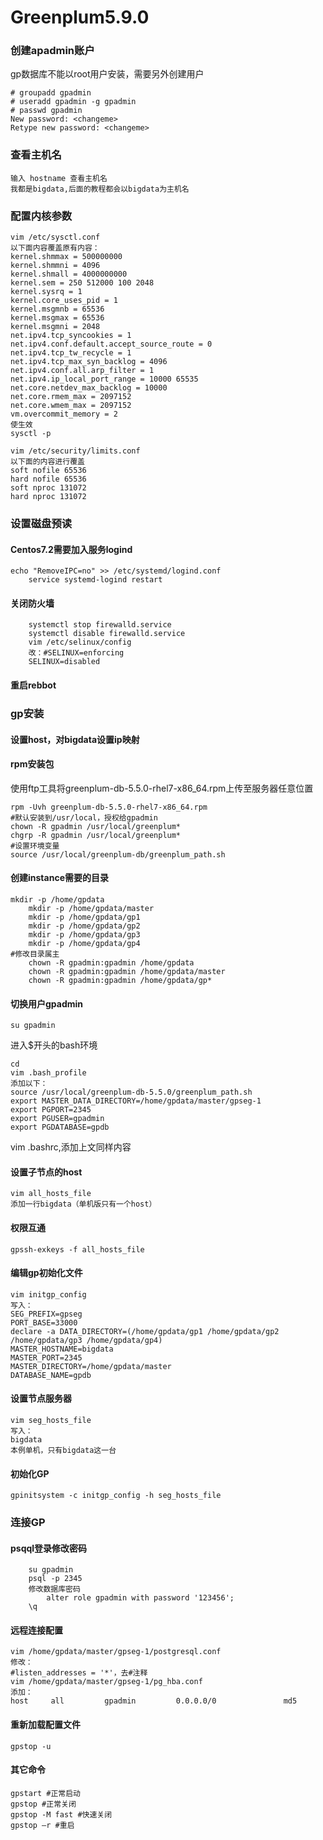 #  Greenplum5.9.0

### 创建apadmin账户

gp数据库不能以root用户安装，需要另外创建用户

```
# groupadd gpadmin
# useradd gpadmin -g gpadmin
# passwd gpadmin
New password: <changeme>
Retype new password: <changeme>

```

### 查看主机名

```
输入 hostname 查看主机名
我都是bigdata,后面的教程都会以bigdata为主机名
```

### 配置内核参数

```
vim /etc/sysctl.conf
以下面内容覆盖原有内容：
kernel.shmmax = 500000000
kernel.shmmni = 4096
kernel.shmall = 4000000000
kernel.sem = 250 512000 100 2048
kernel.sysrq = 1
kernel.core_uses_pid = 1
kernel.msgmnb = 65536
kernel.msgmax = 65536
kernel.msgmni = 2048
net.ipv4.tcp_syncookies = 1
net.ipv4.conf.default.accept_source_route = 0
net.ipv4.tcp_tw_recycle = 1
net.ipv4.tcp_max_syn_backlog = 4096
net.ipv4.conf.all.arp_filter = 1
net.ipv4.ip_local_port_range = 10000 65535
net.core.netdev_max_backlog = 10000
net.core.rmem_max = 2097152
net.core.wmem_max = 2097152
vm.overcommit_memory = 2
使生效
sysctl -p
```

```
vim /etc/security/limits.conf
以下面的内容进行覆盖
soft nofile 65536
hard nofile 65536
soft nproc 131072
hard nproc 131072
```

###  设置磁盘预读

#### Centos7.2需要加入服务logind

```
echo "RemoveIPC=no" >> /etc/systemd/logind.conf
    service systemd-logind restart
```

####  关闭防火墙 

````
    systemctl stop firewalld.service
    systemctl disable firewalld.service 
    vim /etc/selinux/config 
    改：#SELINUX=enforcing
    SELINUX=disabled
````

#### 重启rebbot



### gp安装

#### 设置host，对bigdata设置ip映射

#### rpm安装包

使用ftp工具将greenplum-db-5.5.0-rhel7-x86_64.rpm上传至服务器任意位置

````
rpm -Uvh greenplum-db-5.5.0-rhel7-x86_64.rpm
#默认安装到/usr/local，授权给gpadmin
chown -R gpadmin /usr/local/greenplum*
chgrp -R gpadmin /usr/local/greenplum*
#设置环境变量
source /usr/local/greenplum-db/greenplum_path.sh
````

#### 创建instance需要的目录

````
mkdir -p /home/gpdata
    mkdir -p /home/gpdata/master
    mkdir -p /home/gpdata/gp1 
    mkdir -p /home/gpdata/gp2 
    mkdir -p /home/gpdata/gp3 
    mkdir -p /home/gpdata/gp4
#修改目录属主
    chown -R gpadmin:gpadmin /home/gpdata
    chown -R gpadmin:gpadmin /home/gpdata/master
    chown -R gpadmin:gpadmin /home/gpdata/gp*
````

#### 切换用户gpadmin

```
su gpadmin
```

进入$开头的bash环境

```
cd
vim .bash_profile
添加以下：
source /usr/local/greenplum-db-5.5.0/greenplum_path.sh
export MASTER_DATA_DIRECTORY=/home/gpdata/master/gpseg-1
export PGPORT=2345
export PGUSER=gpadmin
export PGDATABASE=gpdb
```

vim .bashrc,添加上文同样内容

#### 设置子节点的host

```
vim all_hosts_file
添加一行bigdata（单机版只有一个host）
```

#### 权限互通

```
gpssh-exkeys -f all_hosts_file
```

#### 编辑gp初始化文件

````
vim initgp_config
写入：
SEG_PREFIX=gpseg
PORT_BASE=33000
declare -a DATA_DIRECTORY=(/home/gpdata/gp1 /home/gpdata/gp2 /home/gpdata/gp3 /home/gpdata/gp4) 
MASTER_HOSTNAME=bigdata
MASTER_PORT=2345
MASTER_DIRECTORY=/home/gpdata/master              
DATABASE_NAME=gpdb
````

#### 设置节点服务器

```
vim seg_hosts_file
写入：
bigdata
本例单机，只有bigdata这一台
```

#### 初始化GP

```
gpinitsystem -c initgp_config -h seg_hosts_file
```

### 连接GP

#### psqql登录修改密码

```
    su gpadmin
    psql -p 2345
    修改数据库密码
        alter role gpadmin with password '123456';
    \q
```

#### 远程连接配置

```
vim /home/gpdata/master/gpseg-1/postgresql.conf
修改：
#listen_addresses = '*'，去#注释
vim /home/gpdata/master/gpseg-1/pg_hba.conf
添加：
host     all         gpadmin         0.0.0.0/0               md5
```

#### 重新加载配置文件

```
gpstop -u
```

#### 其它命令

````
gpstart #正常启动 
gpstop #正常关闭 
gpstop -M fast #快速关闭 
gpstop –r #重启 
````





